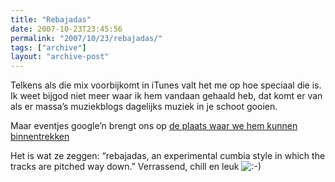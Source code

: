 ```yaml
---
title: "Rebajadas"
date: 2007-10-23T23:45:56
permalink: "2007/10/23/rebajadas/"
tags: ["archive"]
layout: "archive-post"
---
```

Telkens als die mix voorbijkomt in iTunes valt het me op hoe speciaal die is. Ik weet bijgod niet meer waar ik hem vandaan gehaald heb, dat komt er van als er massa’s muziekblogs dagelijks muziek in je schoot gooien.

Maar eventjes google’n brengt ons op [de plaats waar we hem kunnen binnentrekken](http://www.discoshawn.com/2007/09/sonido-martines-again.html "http://www.discoshawn.com/2007/09/sonido-martines-again.html")

Het is wat ze zeggen: “rebajadas, an experimental cumbia style in which the tracks are pitched way down.” Verrassend, chill en leuk ![:-)](http://www.donebysimon.be/blog/wp-includes/images/smilies/icon_smile.gif)
